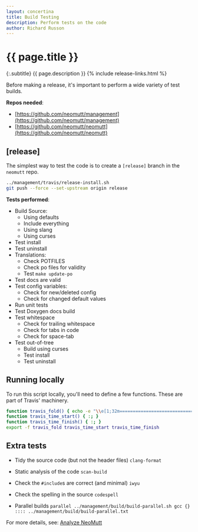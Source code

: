 ```yaml
---
layout: concertina
title: Build Testing
description: Perform tests on the code
author: Richard Russon
---
```


# {{ page.title }}

{:.subtitle}
{{ page.description }}
{% include release-links.html %}

Before making a release, it's important to perform a wide variety of test builds.

**Repos needed**:
- [https://github.com/neomutt/management](https://github.com/neomutt/management)
- [https://github.com/neomutt/neomutt](https://github.com/neomutt/neomutt)

## [release]

The simplest way to test the code is to create a `[release]` branch in the `neomutt` repo.

```sh
../management/travis/release-install.sh
git push --force --set-upstream origin release
```

**Tests performed**:

- Build Source:
  - Using defaults
  - Include everything
  - Using slang
  - Using curses
- Test install
- Test uninstall
- Translations:
  - Check POTFILES
  - Check po files for validity
  - Test `make update-po`
- Test docs are valid
- Test config variables:
  - Check for new/deleted config
  - Check for changed default values
- Run unit tests
- Test Doxygen docs build
- Test whitespace
  - Check for trailing whitespace
  - Check for tabs in code
  - Check for space-tab
- Test out-of-tree
  - Build using curses
  - Test install
  - Test uninstall

## Running locally

To run this script locally, you'll need to define a few functions.
These are part of Travis' machinery.

```sh
function travis_fold() { echo -e "\\e[1;32m================================================================================\\e[0m"; }
function travis_time_start() { :; }
function travis_time_finish() { :; }
export -f travis_fold travis_time_start travis_time_finish  
```

## Extra tests

- Tidy the source code (but not the header files)
  `clang-format`

- Static analysis of the code
  `scan-build`

- Check the `#include`s are correct (and minimal)
  `iwyu`

- Check the spelling in the source
  `codespell`

- Parallel builds
  `parallel ../management/build/build-parallel.sh gcc {} :::: ../management/build/build-parallel.txt`

For more details, see: [Analyze NeoMutt](https://neomutt.org/dev/analysis)

